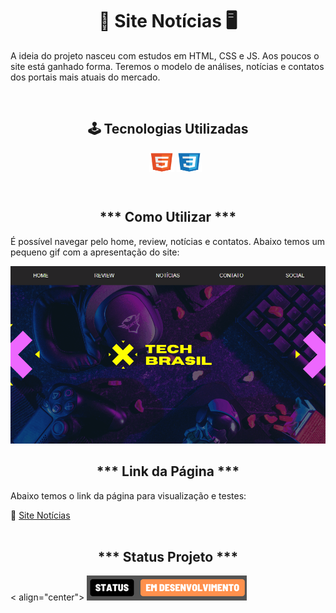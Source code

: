 <h1 align="center">📰 Site Notícias 🖥️</h1>
<p>A ideia do projeto nasceu com estudos em HTML, CSS e JS. Aos poucos o site está ganhado forma. Teremos o modelo de análises, notícias e contatos dos portais mais atuais do mercado.</p>

<div align="center" valign="top"><br>
 <h2>🕹️ Tecnologias Utilizadas</h2>
    <ul align="center">
        <img align="center" alt="HTML" height="30" width="40" src="https://raw.githubusercontent.com/devicons/devicon/master/icons/html5/html5-original.svg">
        <img align="center" alt="CSS" height="30" width="40" src="https://raw.githubusercontent.com/devicons/devicon/master/icons/css3/css3-original.svg">
    </ul><br>
</div>

<h2 align="center">*** Como Utilizar ***</h2>
<p>É possível navegar pelo home, review, notícias e contatos. Abaixo temos um pequeno gif com a apresentação do site:</p>

<img src="./src/imagens/animacao.gif" alt="Imagem Capa home" title="Tech Brasil">

<h2 align="center">*** Link da Página ***</h2>
<p>Abaixo temos o link da página para visualização e testes:</p>
🔗 <a href="https://oseiasweb.github.io/Site-Noticias/" target="_black">Site Notícias</a><br> 

<br>
<h2 align="center">*** Status Projeto ***</h2>
< align="center">
    <img src="./src/imagens/desenvolvimento.png" alt="Imagem Status" title="Tech Brasil">
